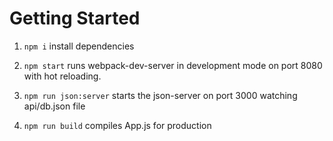 # Getting Started

1. `npm i` install dependencies

2. `npm start` runs webpack-dev-server in development mode on port 8080 with hot reloading.

3. `npm run json:server` starts the json-server on port 3000 watching api/db.json file

4. `npm run build` compiles App.js for production
